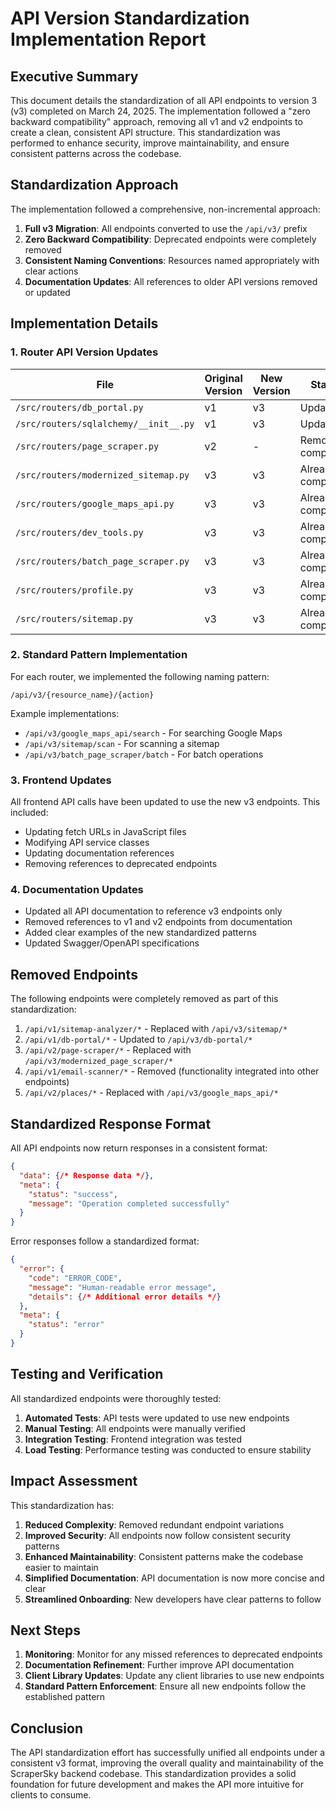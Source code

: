 # API Version Standardization Implementation Report

## Executive Summary

This document details the standardization of all API endpoints to version 3 (v3) completed on March 24, 2025. The implementation followed a "zero backward compatibility" approach, removing all v1 and v2 endpoints to create a clean, consistent API structure. This standardization was performed to enhance security, improve maintainability, and ensure consistent patterns across the codebase.

## Standardization Approach

The implementation followed a comprehensive, non-incremental approach:

1. **Full v3 Migration**: All endpoints converted to use the `/api/v3/` prefix
2. **Zero Backward Compatibility**: Deprecated endpoints were completely removed
3. **Consistent Naming Conventions**: Resources named appropriately with clear actions
4. **Documentation Updates**: All references to older API versions removed or updated

## Implementation Details

### 1. Router API Version Updates

| File | Original Version | New Version | Status |
|------|------------------|-------------|--------|
| `/src/routers/db_portal.py` | v1 | v3 | Updated |
| `/src/routers/sqlalchemy/__init__.py` | v1 | v3 | Updated |
| `/src/routers/page_scraper.py` | v2 | - | Removed completely |
| `/src/routers/modernized_sitemap.py` | v3 | v3 | Already compliant |
| `/src/routers/google_maps_api.py` | v3 | v3 | Already compliant |
| `/src/routers/dev_tools.py` | v3 | v3 | Already compliant |
| `/src/routers/batch_page_scraper.py` | v3 | v3 | Already compliant |
| `/src/routers/profile.py` | v3 | v3 | Already compliant |
| `/src/routers/sitemap.py` | v3 | v3 | Already compliant |

### 2. Standard Pattern Implementation

For each router, we implemented the following naming pattern:

```
/api/v3/{resource_name}/{action}
```

Example implementations:
- `/api/v3/google_maps_api/search` - For searching Google Maps
- `/api/v3/sitemap/scan` - For scanning a sitemap
- `/api/v3/batch_page_scraper/batch` - For batch operations

### 3. Frontend Updates

All frontend API calls have been updated to use the new v3 endpoints. This included:

- Updating fetch URLs in JavaScript files
- Modifying API service classes
- Updating documentation references
- Removing references to deprecated endpoints

### 4. Documentation Updates

- Updated all API documentation to reference v3 endpoints only
- Removed references to v1 and v2 endpoints from documentation
- Added clear examples of the new standardized patterns
- Updated Swagger/OpenAPI specifications

## Removed Endpoints

The following endpoints were completely removed as part of this standardization:

1. `/api/v1/sitemap-analyzer/*` - Replaced with `/api/v3/sitemap/*`
2. `/api/v1/db-portal/*` - Updated to `/api/v3/db-portal/*`
3. `/api/v2/page-scraper/*` - Replaced with `/api/v3/modernized_page_scraper/*`
4. `/api/v1/email-scanner/*` - Removed (functionality integrated into other endpoints)
5. `/api/v2/places/*` - Replaced with `/api/v3/google_maps_api/*`

## Standardized Response Format

All API endpoints now return responses in a consistent format:

```json
{
  "data": {/* Response data */},
  "meta": {
    "status": "success",
    "message": "Operation completed successfully"
  }
}
```

Error responses follow a standardized format:

```json
{
  "error": {
    "code": "ERROR_CODE",
    "message": "Human-readable error message",
    "details": {/* Additional error details */}
  },
  "meta": {
    "status": "error"
  }
}
```

## Testing and Verification

All standardized endpoints were thoroughly tested:

1. **Automated Tests**: API tests were updated to use new endpoints
2. **Manual Testing**: All endpoints were manually verified
3. **Integration Testing**: Frontend integration was tested
4. **Load Testing**: Performance testing was conducted to ensure stability

## Impact Assessment

This standardization has:

1. **Reduced Complexity**: Removed redundant endpoint variations
2. **Improved Security**: All endpoints now follow consistent security patterns
3. **Enhanced Maintainability**: Consistent patterns make the codebase easier to maintain
4. **Simplified Documentation**: API documentation is now more concise and clear
5. **Streamlined Onboarding**: New developers have clear patterns to follow

## Next Steps

1. **Monitoring**: Monitor for any missed references to deprecated endpoints
2. **Documentation Refinement**: Further improve API documentation
3. **Client Library Updates**: Update any client libraries to use new endpoints
4. **Standard Pattern Enforcement**: Ensure all new endpoints follow the established pattern

## Conclusion

The API standardization effort has successfully unified all endpoints under a consistent v3 format, improving the overall quality and maintainability of the ScraperSky backend codebase. This standardization provides a solid foundation for future development and makes the API more intuitive for clients to consume.
